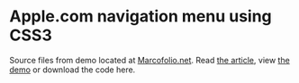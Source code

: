 # Apple.com navigation menu using CSS3
Source files from demo located at [Marcofolio.net](http://marcofolio.net/). Read [the article](http://www.marcofolio.net/css/the_apple.com_navigation_menu_created_using_only_css3.html), view [the demo](http://demo.marcofolio.net/apple_menu/) or download the code here.